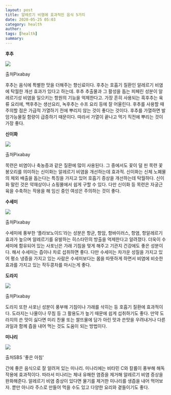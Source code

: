 ```yaml
---
layout: post
title: 알레르기 비염에 효과적인 음식 5가지
date: 2020-05-25 05:03
category: health
author: 
tags: [health]
summary: 
---
```



**후추**

![](https://img1.daumcdn.net/thumb/R720x0/?fname=https%3A%2F%2Ft1.daumcdn.net%2Fliveboard%2Finterstella-story%2Ffdb1ba35affa4ade8f1cade3b626c1bd.JPG)

출처Pixabay

후추는 음식에 특별한 맛을 더해주는 향신료이다. 후추는 호흡기 질환인 알레르기 비염에 탁월한 개선 효과가 있다고 하는데. 후추 추출물과 그 활성을 돕는 피페린 성분이 알레르기성 비염을 일으키는 항원의 기능을 억제한다고. 가장 흔히 사용되는 흑후추는 육류 요리에, 백후추는 생선요리, 녹후추는 수프 요리 등에 잘 어울린다. 후추를 사용할 때 주의할 점은 가급적 가열하기 전에 뿌리지 않는 것이 좋다는 것이다. 후추를 가열하면 발암가능물질 함량이 급증하기 때문이다. 따라서 가열이 끝나고 먹기 직전에 뿌리는 것이 가장 좋다.

**신이화**

![](https://img1.daumcdn.net/thumb/R720x0/?fname=https%3A%2F%2Ft1.daumcdn.net%2Fliveboard%2Finterstella-story%2Fb496d5602d9547d5a13da5735bfc481b.JPG)

출처Pixabay

목련은 비염이나 축농증과 같은 질환에 많이 사용된다. 그 중에서도 꽃이 덜 핀 목련 꽃봉오리를 의미하는 신이화는 알레르기 비염을 개선하는데 효과적. 신이화는 신체 노폐물의 체외 배출을 돕는다는 특징을 가지고 있어 호흡기 증상을 개선하는데 탁월하다. 신이화 말린 것은 약재상이나 쇼핑몰에서 쉽게 구할 수 있다. 다만 신이화 등 목련은 자궁근육을 수축하는 작용을 해 임신 중인 여성은 주의하는 것이 좋다.

**수세미**

![](https://img1.daumcdn.net/thumb/R720x0/?fname=https%3A%2F%2Ft1.daumcdn.net%2Fliveboard%2Finterstella-story%2F6f86fe0a2bf14f70b8d667c2bff0d37e.JPG)

출처Pixabay

수세미에 풍부한 ‘플라보노이드’라는 성분은 항균, 항암, 항바이러스, 항염, 항알레르기 효과가 높으며 알레르기를 유발하는 히스타민의 방출을 억제한다고 알려졌다. 더욱이 수세미에 함유되어 있는 사포닌은 가래 기침을 멎게 해주고 기관지 건강에도 좋은 성분이다. 해서 수세미는 즙이나 차로 섭취하면 좋다. 다만 수세미는 차가운 성질을 가지고 있어 평소 냉증을 가지고 있는 사람은 수세미보다는 몸을 따뜻하게 하면서 비염에 비슷한 효과를 가지고 있는 작두콩차를 마시는게 좋다.

**도라지**

![](https://img1.daumcdn.net/thumb/R720x0/?fname=https%3A%2F%2Ft1.daumcdn.net%2Fliveboard%2Finterstella-story%2F9c8418bf11f54f5495b99f623ba93439.JPG)

출처Pixabay

도라지 또한 사포닌 성분이 풍부해 기침이나 가래를 삭히는 등 호흡기 질환에 효과적이다. 도라지는 나물이나 무침 등 그 활용도가 높기 때문에 쉽게 섭취하기도 좋다. 만약 도라지의 쓴 맛이 싫다면 미리 찬물 또는 쌀뜨물에 담가 아린 맛과 쓴맛을 우려내거나 다른 과일과 함께 즙을 내어 먹는 것도 도움이 되는 방법이다.

**미나리**

![](https://img1.daumcdn.net/thumb/R720x0/?fname=https%3A%2F%2Ft1.daumcdn.net%2Fliveboard%2Finterstella-story%2Fee917a8ed28c4d7685bde9444cca9c41.JPG)

출처SBS '좋은 아침'

간에 좋은 음식으로 잘 알려져 있는 미나리. 미나리에는 비타민 C와 칼륨이 풍부해 해독작용에 효과적이다. 따라서 미나리는 체내 유해한 염증을 제거해 알레르기 비염 증상을 완화해준다. 알레르기 비염 증상이 있다면 물기를 제거한 미나리를 생즙을 내어 먹어보자. 뿐만 아니라 주스로 만들어 먹을 수도 있고 다양한 요리와 곁들이기도 좋다.
